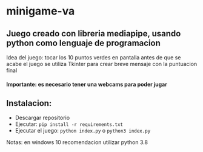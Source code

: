 # minigame-va

## Juego creado con libreria mediapipe, usando python como lenguaje de programacion
Idea del juego: tocar los 10 puntos verdes en pantalla antes de que se acabe el juego
se utiliza Tkinter para crear breve mensaje con la puntuacion final

#### Importante: es necesario tener una webcams para poder jugar

## Instalacion:
- Descargar repositorio
- Ejecutar: `pip install -r requirements.txt`
- Ejecutar el juego: `python index.py` o `python3 index.py` 
  
Notas: en windows 10 recomendacion utilizar python 3.8
